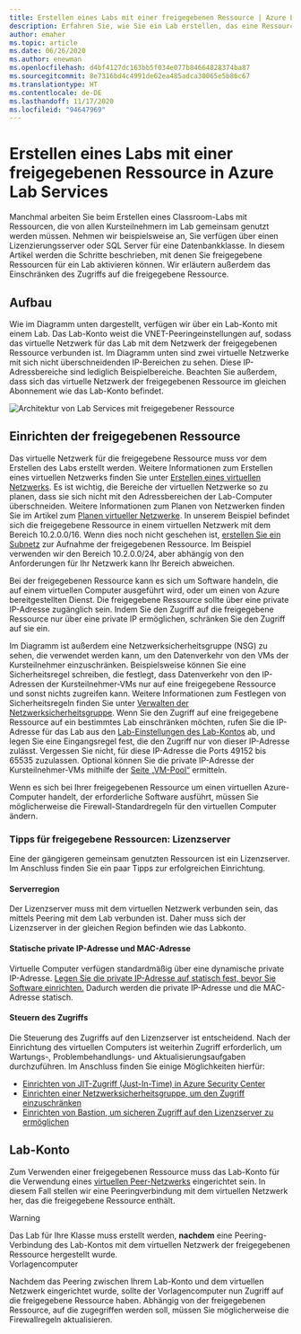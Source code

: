```yaml
---
title: Erstellen eines Labs mit einer freigegebenen Ressource | Azure Lab Services
description: Erfahren Sie, wie Sie ein Lab erstellen, das eine Ressource erfordert, die von den Kursteilnehmern gemeinsam genutzt wird.
author: emaher
ms.topic: article
ms.date: 06/26/2020
ms.author: enewman
ms.openlocfilehash: d4bf4127dc163bb5f034e077b84664828374ba87
ms.sourcegitcommit: 8e7316bd4c4991de62ea485adca30065e5b86c67
ms.translationtype: HT
ms.contentlocale: de-DE
ms.lasthandoff: 11/17/2020
ms.locfileid: "94647969"
---
```

# <a name="how-to-create-a-lab-with-a-shared-resource-in-azure-lab-services"></a>Erstellen eines Labs mit einer freigegebenen Ressource in Azure Lab Services

Manchmal arbeiten Sie beim Erstellen eines Classroom-Labs mit Ressourcen, die von allen Kursteilnehmern im Lab gemeinsam genutzt werden müssen.  Nehmen wir beispielsweise an, Sie verfügen über einen Lizenzierungsserver oder SQL Server für eine Datenbankklasse.  In diesem Artikel werden die Schritte beschrieben, mit denen Sie freigegebene Ressourcen für ein Lab aktivieren können.  Wir erläutern außerdem das Einschränken des Zugriffs auf die freigegebene Ressource.

## <a name="architecture"></a>Aufbau

Wie im Diagramm unten dargestellt, verfügen wir über ein Lab-Konto mit einem Lab.  Das Lab-Konto weist die VNET-Peeringeinstellungen auf, sodass das virtuelle Netzwerk für das Lab mit dem Netzwerk der freigegebenen Ressource verbunden ist.  Im Diagramm unten sind zwei virtuelle Netzwerke mit sich nicht überschneidenden IP-Bereichen zu sehen.  Diese IP-Adressbereiche sind lediglich Beispielbereiche.  Beachten Sie außerdem, dass sich das virtuelle Netzwerk der freigegebenen Ressource im gleichen Abonnement wie das Lab-Konto befindet.

![Architektur von Lab Services mit freigegebener Ressource](./media/how-to-create-a-lab-with-shared-resource/shared-resource-architecture.png)

## <a name="setup-shared-resource"></a>Einrichten der freigegebenen Ressource

Das virtuelle Netzwerk für die freigegebene Ressource muss vor dem Erstellen des Labs erstellt werden.  Weitere Informationen zum Erstellen eines virtuellen Netzwerks finden Sie unter [Erstellen eines virtuellen Netzwerks](../virtual-network/quick-create-portal.md).  Es ist wichtig, die Bereiche der virtuellen Netzwerke so zu planen, dass sie sich nicht mit den Adressbereichen der Lab-Computer überschneiden.  Weitere Informationen zum Planen von Netzwerken finden Sie im Artikel zum [Planen virtueller Netzwerke](../virtual-network/virtual-network-vnet-plan-design-arm.md). In unserem Beispiel befindet sich die freigegebene Ressource in einem virtuellen Netzwerk mit dem Bereich 10.2.0.0/16.  Wenn dies noch nicht geschehen ist, [erstellen Sie ein Subnetz](../virtual-network/virtual-network-manage-subnet.md#add-a-subnet) zur Aufnahme der freigegebenen Ressource.  Im Beispiel verwenden wir den Bereich 10.2.0.0/24, aber abhängig von den Anforderungen für Ihr Netzwerk kann Ihr Bereich abweichen.

Bei der freigegebenen Ressource kann es sich um Software handeln, die auf einem virtuellen Computer ausgeführt wird, oder um einen von Azure bereitgestellten Dienst. Die freigegebene Ressource sollte über eine private IP-Adresse zugänglich sein.  Indem Sie den Zugriff auf die freigegebene Ressource nur über eine private IP ermöglichen, schränken Sie den Zugriff auf sie ein.

Im Diagramm ist außerdem eine Netzwerksicherheitsgruppe (NSG) zu sehen, die verwendet werden kann, um den Datenverkehr von den VMs der Kursteilnehmer einzuschränken.  Beispielsweise können Sie eine Sicherheitsregel schreiben, die festlegt, dass Datenverkehr von den IP-Adressen der Kursteilnehmer-VMs nur auf eine freigegebene Ressource und sonst nichts zugreifen kann.  Weitere Informationen zum Festlegen von Sicherheitsregeln finden Sie unter [Verwalten der Netzwerksicherheitsgruppe](../virtual-network/manage-network-security-group.md#work-with-security-rules). Wenn Sie den Zugriff auf eine freigegebene Ressource auf ein bestimmtes Lab einschränken möchten, rufen Sie die IP-Adresse für das Lab aus den [Lab-Einstellungen des Lab-Kontos](manage-labs.md#view-labs-in-a-lab-account) ab, und legen Sie eine Eingangsregel fest, die den Zugriff nur von dieser IP-Adresse zulässt.  Vergessen Sie nicht, für diese IP-Adresse die Ports 49152 bis 65535 zuzulassen.  Optional können Sie die private IP-Adresse der Kursteilnehmer-VMs mithilfe der [Seite „VM-Pool“](how-to-set-virtual-machine-passwords.md) ermitteln.

Wenn es sich bei Ihrer freigegebenen Ressource um einen virtuellen Azure-Computer handelt, der erforderliche Software ausführt, müssen Sie möglicherweise die Firewall-Standardregeln für den virtuellen Computer ändern.

### <a name="tips-for-shared-resources---license-server"></a>Tipps für freigegebene Ressourcen: Lizenzserver
Eine der gängigeren gemeinsam genutzten Ressourcen ist ein Lizenzserver. Im Anschluss finden Sie ein paar Tipps zur erfolgreichen Einrichtung.
#### <a name="server-region"></a>Serverregion
Der Lizenzserver muss mit dem virtuellen Netzwerk verbunden sein, das mittels Peering mit dem Lab verbunden ist. Daher muss sich der Lizenzserver in der gleichen Region befinden wie das Labkonto.

#### <a name="static-private-ip-and-mac-address"></a>Statische private IP-Adresse und MAC-Adresse
Virtuelle Computer verfügen standardmäßig über eine dynamische private IP-Adresse. [Legen Sie die private IP-Adresse auf statisch fest, bevor Sie Software einrichten.](../virtual-network/virtual-networks-static-private-ip-arm-pportal.md) Dadurch werden die private IP-Adresse und die MAC-Adresse statisch.  

#### <a name="control-access"></a>Steuern des Zugriffs
Die Steuerung des Zugriffs auf den Lizenzserver ist entscheidend.  Nach der Einrichtung des virtuellen Computers ist weiterhin Zugriff erforderlich, um Wartungs-, Problembehandlungs- und Aktualisierungsaufgaben durchzuführen.  Im Anschluss finden Sie einige Möglichkeiten hierfür:
- [Einrichten von JIT-Zugriff (Just-In-Time) in Azure Security Center](../security-center/security-center-just-in-time.md?tabs=jit-config-asc%252cjit-request-asc)
- [Einrichten einer Netzwerksicherheitsgruppe, um den Zugriff einzuschränken](../virtual-network/network-security-groups-overview.md)
- [Einrichten von Bastion, um sicheren Zugriff auf den Lizenzserver zu ermöglichen](https://azure.microsoft.com/services/azure-bastion/)

## <a name="lab-account"></a>Lab-Konto

Zum Verwenden einer freigegebenen Ressource muss das Lab-Konto für die Verwendung eines [virtuellen Peer-Netzwerks](how-to-connect-peer-virtual-network.md) eingerichtet sein.  In diesem Fall stellen wir eine Peeringverbindung mit dem virtuellen Netzwerk her, das die freigegebene Ressource enthält.

>[!WARNING]
>Das Lab für Ihre Klasse muss erstellt werden, **nachdem** eine Peering-Verbindung des Lab-Kontos mit dem virtuellen Netzwerk der freigegebenen Ressource hergestellt wurde.  
Vorlagencomputer

Nachdem das Peering zwischen Ihrem Lab-Konto und dem virtuellen Netzwerk eingerichtet wurde, sollte der Vorlagencomputer nun Zugriff auf die freigegebene Ressource haben.  Abhängig von der freigegebenen Ressource, auf die zugegriffen werden soll, müssen Sie möglicherweise die Firewallregeln aktualisieren.